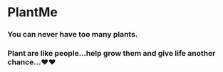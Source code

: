 # PlantMe

### You can never have too many plants.
### Plant are like people...help grow them and give life another chance...❤❤
